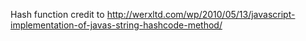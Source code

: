 Hash function credit to http://werxltd.com/wp/2010/05/13/javascript-implementation-of-javas-string-hashcode-method/
